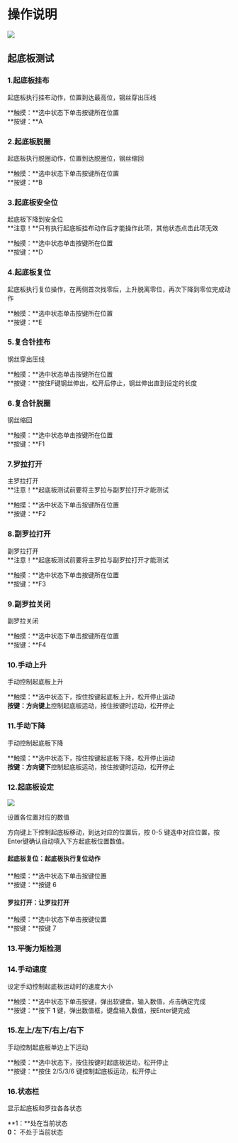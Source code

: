 # 操作说明

![](../.gitbook/assets/qi-di-ban-ce-shi%20%281%29.jpg)

## 起底板测试

### 1.起底板挂布

起底板执行挂布动作，位置到达最高位，钢丝穿出压线

**触摸：**选中状态下单击按键所在位置  
**按键：**A

### 2.起底板脱圈

起底板执行脱圈动作，位置到达脱圈位，钢丝缩回

**触摸：**选中状态下单击按键所在位置  
**按键：**B

### 3.起底板安全位

起底板下降到安全位  
**注意！**只有执行起底板挂布动作后才能操作此项，其他状态点击此项无效

**触摸：**选中状态单击按键所在位置  
**按键：**D

### 4.起底板复位

起底板执行复位操作，在两侧首次找零后，上升脱离零位，再次下降到零位完成动作

**触摸：**选中状态单击按键所在位置  
**按键：**E

### 5.复合针挂布

钢丝穿出压线

**触摸：**选中状态单击按键所在位置  
**按键：**按住F键钢丝伸出，松开后停止，钢丝伸出直到设定的长度

### 6.复合针脱圈

钢丝缩回

**触摸：**选中状态单击按键所在位置  
**按键：**F1

### 7.罗拉打开

主罗拉打开  
**注意！**起底板测试前要将主罗拉与副罗拉打开才能测试

**触摸：**选中状态下单击按键所在位置  
**按键：**F2

### 8.副罗拉打开

副罗拉打开  
**注意！**起底板测试前要将主罗拉与副罗拉打开才能测试

**触摸：**选中状态下单击按键所在位置  
**按键：**F3

### 9.副罗拉关闭

副罗拉关闭

**触摸：**选中状态下单击按键所在位置  
**按键：**F4

### 10.手动上升

手动控制起底板上升

**触摸：**选中状态下，按住按键起底板上升，松开停止运动  
**按键：方向键上**控制起底板运动，按住按键时运动，松开停止

### 11.手动下降

手动控制起底板下降

**触摸：**选中状态下，按住按键起底板下降，松开停止运动  
**按键：方向键下**控制起底板运动，按住按键时运动，松开停止

### 12.起底板设定

![](../.gitbook/assets/qi-di-ban-wei-zhi-she-zhi.jpg)

设置各位置对应的数值

方向键上下控制起底板移动，到达对应的位置后，按 0-5 键选中对应位置，按Enter键确认自动填入下方起底板位置数值。

#### 起底板复位：起底板执行复位动作

**触摸：**选中状态下单击按键位置  
**按键：**按键 6

#### 罗拉打开：让罗拉打开

**触摸：**选中状态下单击按键位置  
**按键：**按键 7

### 13.平衡力矩检测

### 14.手动速度

设定手动控制起底板运动时的速度大小

**触摸：**选中状态下单击按键，弹出软键盘，输入数值，点击确定完成  
**按键：**按下 **1** 键，弹出数值框，键盘输入数值，按Enter键完成

### 15.左上/左下/右上/右下

手动控制起底板单边上下运动

**触摸：**选中状态下，按住按键时起底板运动，松开停止  
**按键：**按住 2/5/3/6 键控制起底板运动，松开停止

### 16.状态栏

显示起底板和罗拉各各状态

**1：**处在当前状态  
**0：** 不处于当前状态



